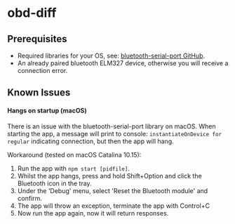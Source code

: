 # obd-diff

## Prerequisites
- Required libraries for your OS, see: [bluetooth-serial-port GitHub](https://github.com/eelcocramer/node-bluetooth-serial-port).
- An already paired bluetooth ELM327 device, otherwise you will receive a connection error.

## Known Issues
#### Hangs on startup (macOS)
There is an issue with the bluetooth-serial-port library on macOS.
When starting the app, a message will print to console: `instantiateOnDevice for regular` 
indicating connection, but then the app will hang.

Workaround (tested on macOS Catalina 10.15):
1. Run the app with `npm start [pidfile]`.
1. Whilst the app hangs, press and hold Shift+Option and click the Bluetooth icon in the tray.
1. Under the 'Debug' menu, select 'Reset the Bluetooth module' and confirm.
1. The app will throw an exception, terminate the app with Control+C
1. Now run the app again, now it will return responses.

